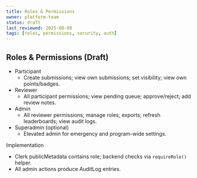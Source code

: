 ```yaml
---
title: Roles & Permissions
owner: platform-team
status: draft
last_reviewed: 2025-09-09
tags: [roles, permissions, security, auth]
---
```


## Roles & Permissions (Draft)

- Participant
  - Create submissions; view own submissions; set visibility; view own points/badges.
- Reviewer
  - All participant permissions; view pending queue; approve/reject; add review notes.
- Admin
  - All reviewer permissions; manage roles; exports; refresh leaderboards; view audit logs.
- Superadmin (optional)
  - Elevated admin for emergency and program-wide settings.

Implementation

- Clerk publicMetadata contains role; backend checks via `requireRole()` helper.
- All admin actions produce AuditLog entries.
